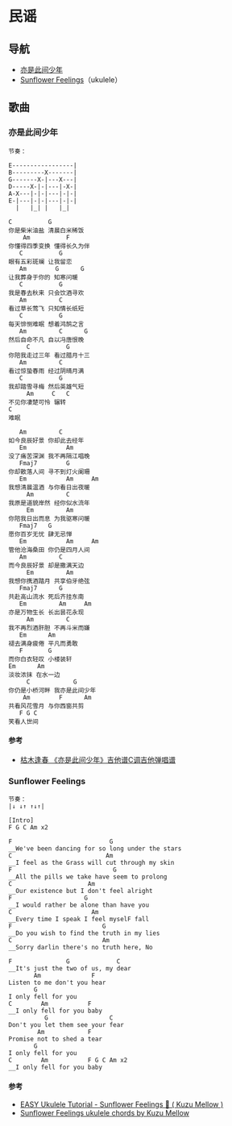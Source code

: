 # 民谣

## 导航

- [亦是此间少年](#亦是此间少年)
- [Sunflower Feelings](#Sunflower-Feelings)（ukulele）

## 歌曲

### 亦是此间少年

```
节奏：

E-----------------|
B---------X-------|
G-------X-|---X---|
D-----X-|-|---|-X-|
A-X---|-|-|---|-|-|
E-|---|-|-|---|-|-|
  |   |_| |   |_|

C          G             
你是柴米油盐 清晨白米稀饭
    Am          F
你懂得四季变换 懂得长久为伴
   C          G
眼有五彩斑斓 让我留恋
   Am        G      G
让我葬身于你的 知寒问暖
   C          G
我是春去秋来 只会饮酒寻欢
   Am         C
看过草长莺飞 只知情长纸短
   C          G
每天悱恻难眠 想着鸿鹄之言
   Am         C      G
然后自命不凡 自以冯唐恨晚
     C          G
你陪我走过三年 看过腊月十三
   Am         C
看过惊蛰春雨 经过阴晴月满
   C          G
我却踏雪寻梅 然后英雄气短
     Am     C   C
不见你凄楚可怜 辗转
C
难眠

   Am         C
如今良辰好景 你却此去经年
   Em           Am
没了痛苦深渊 我不再隔江唱晚
   Fmaj7        G
你却散落人间 寻不到灯火阑珊
   Em           Am     Am
我想清晨温酒 与你看日出夜暖
     Am         C
我原是道貌岸然 经你似水流年
     Em         Am
你陪我日出而息 为我驱寒问暖
   Fmaj7   G
愿你百岁无忧 肆无忌惮
   Em           Am     Am
管他沧海桑田 你仍是四月人间
   Am         C
而今良辰好景 却是撒满天边
     Em         Am
我想你携酒踏月 共享伯牙绝弦
   Fmaj7      G
共赴高山流水 死后齐挂东南
   Em         Am     Am
亦是万物生长 长出昙花永现
     Am         C
我不再烈酒肝胆 不再斗米而嫌
   Em      Am
褪去满身疲倦 平凡而勇敢
   F       G
而你白衣轻叹 小楼装轩
Em      Am
淡妆浓抹 在水一边
     C            G
你仍是小桥河畔 我亦是此间少年
    Am        F      Am
共看风花雪月 与你西窗共剪
   F G C
笑看人世间
```

#### 参考

- [枯木逢春 《亦是此间少年》吉他谱C调吉他弹唱谱](http://www.xiaoyegejitar.com/15483.html)

### Sunflower Feelings

```
节奏：
|↓ ↓↑ ↑↓↑|

[Intro]
F G C Am x2

F                           G
__We've been dancing for so long under the stars
C                          Am
__I feel as the Grass will cut through my skin
F                            G
__All the pills we take have seem to prolong
C                     Am
__Our existence but I don't feel alright
F                    G
__I would rather be alone than have you
C                      Am
__Every time I speak I feel myselF fall
F                         G
__Do you wish to find the truth in my lies
C                         Am
__Sorry darlin there's no truth here, No

F               G             C
__It's just the two of us, my dear
       Am              F
Listen to me don't you hear
       G
I only fell for you
C        Am           F
__I only fell for you baby
          G                 C
Don't you let them see your fear
        Am            F
Promise not to shed a tear
       G
I only fell for you
C        Am           F G C Am x2
__I only fell for you baby
```

#### 参考

- [EASY Ukulele Tutorial - Sunflower Feelings 🌻 ( Kuzu Mellow )](https://youtu.be/8dk7iSxRJdM)
- [Sunflower Feelings ukulele chords by Kuzu Mellow](https://tabs.ultimate-guitar.com/tab/kuzu_mellow/sunflower_feelings_ukulele_2492940)
